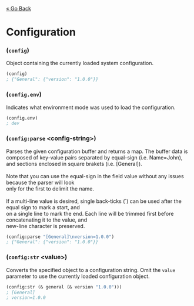 [&laquo; Go Back](./README.md)
# Configuration


### (`config`)
Object containing the currently loaded system configuration.
```lisp
(config)
; {"General": {"version": "1.0.0"}}
```

### (`config.env`)
Indicates what environment mode was used to load the configuration.
```lisp
(config.env)
; dev
```

### (`config:parse` \<config-string>)
Parses the given configuration buffer and returns a map. The buffer data is composed of key-value pairs
separated by equal-sign (i.e. Name=John), and sections enclosed in square brakets (i.e. [General]).
<br/>
<br/>Note that you can use the equal-sign in the field value without any issues because the parser will look
<br/>only for the first to delimit the name.
<br/>
<br/>If a multi-line value is desired, single back-ticks (`) can be used after the equal sign to mark a start, and
<br/>on a single line to mark the end. Each line will be trimmed first before concatenating it to the value, and
<br/>new-line character is preserved.
```lisp
(config:parse "[General]\nversion=1.0.0")
; {"General": {"version": "1.0.0"}}
```

### (`config:str` \<value>)
Converts the specified object to a configuration string. Omit the `value` parameter to use the
currently loaded configuration object.
```lisp
(config:str (& general (& version "1.0.0")))
; [General]
; version=1.0.0
```
